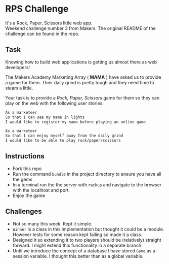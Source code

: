 # RPS Challenge

It's a Rock, Paper, Scissors little web app.  
Weekend challenge number 3 from Makers. The original README of the challenge can be found in the repo.

Task
----

Knowing how to build web applications is getting us almost there as web developers!

The Makers Academy Marketing Array ( **MAMA** ) have asked us to provide a game for them. Their daily grind is pretty tough and they need time to steam a little.

Your task is to provide a _Rock, Paper, Scissors_ game for them so they can play on the web with the following user stories:

```sh
As a marketeer
So that I can see my name in lights
I would like to register my name before playing an online game

As a marketeer
So that I can enjoy myself away from the daily grind
I would like to be able to play rock/paper/scissors
```

Instructions
-------
- Fork this repo
- Run the command `bundle` in the project directory to ensure you have all the gems
- In a terminal run the the server with `rackup` and navigate to the browser with the localhost and port.
- Enjoy the game


Challenges
-------
- Not so many this week. Kept it simple.
- `Winner` is a class in this implementation but thought it could be a module. However tests for some reason kept failing so made it a class.
- Designed it so extending it to two players should be (relatively) straight forward. I might extend this functionality in a separate branch.
- Until we introduce the concept of a database I have stored `Game` as a session variable. I thought this better than as a global variable.